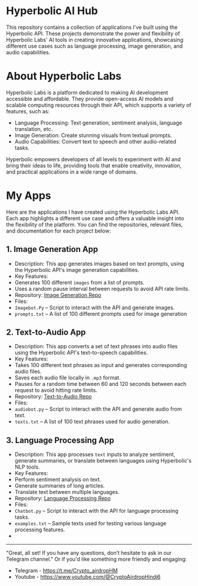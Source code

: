 # Hyperbolic AI Hub
This repository contains a collection of applications I've built using the Hyperbolic API. These projects demonstrate the power and flexibility of Hyperbolic Labs' AI tools in creating innovative applications, showcasing different use cases such as language processing, image generation, and audio capabilities.

# About Hyperbolic Labs
Hyperbolic Labs is a platform dedicated to making AI development accessible and affordable. They provide open-access AI models and scalable computing resources through their API, which supports a variety of features, such as:

* Language Processing: Text generation, sentiment analysis, language translation, etc.
* Image Generation: Create stunning visuals from textual prompts.
* Audio Capabilities: Convert text to speech and other audio-related tasks.

Hyperbolic empowers developers of all levels to experiment with AI and bring their ideas to life, providing tools that enable creativity, innovation, and practical applications in a wide range of domains.

# My Apps
Here are the applications I have created using the Hyperbolic Labs API. Each app highlights a different use case and offers a valuable insight into the flexibility of the platform. You can find the repositories, relevant files, and documentation for each project below:

## 1. **Image Generation App**
* Description: This app generates images based on text prompts, using the Hyperbolic API's image generation capabilities.
* Key Features:
* Generates 100 different `images` from a list of prompts.
* Uses a random pause interval between requests to avoid API rate limits.
* Repository: [Image Generation Repo](https://github.com/CryptoAirdropHindi/Imagebot.app)
* Files:
* `Imagebot.Py` – Script to interact with the API and generate images.
* `prompts.txt` – A list of 100 different prompts used for image generation

## 2. **Text-to-Audio App**
* Description: This app converts a set of text phrases into audio files using the Hyperbolic API's text-to-speech capabilities.
* Key Features:
* Takes 100 different text phrases as input and generates corresponding audio files.
* Saves each audio file locally in `.mp3` format.
* Pauses for a random time between 60 and 120 seconds between each request to avoid hitting rate limits.
* Repository: [Text-to-Audio Repo](https://github.com/CryptoAirdropHindi/audiobot.app)
* Files:
* `audiobot.py` – Script to interact with the API and generate audio from text.
* `texts.txt` – A list of 100 text phrases used for audio generation.

## 3. **Language Processing App**
* Description: This app processes `text` inputs to analyze sentiment, generate summaries, or translate between languages using Hyperbolic's NLP tools.
* Key Features:
* Perform sentiment analysis on text.
* Generate summaries of long articles.
* Translate text between multiple languages.
* Repository: [Language Processing Repo](https://github.com/CryptoAirdropHindi/Chatbot-app)
* Files:
* `Chatbot.py` – Script to interact with the API for language processing tasks.
* `examples.txt` – Sample texts used for testing various language processing features.
* 
---------------------------------------------------------------------------------------------------------------------------

"Great, all set! If you have any questions, don’t hesitate to ask in our Telegram channel."
Or if you'd like something more friendly and engaging:
- Telegram - https://t.me/Crypto_airdropHM
- Youtube - https://www.youtube.com/@CryptoAirdropHindi6
